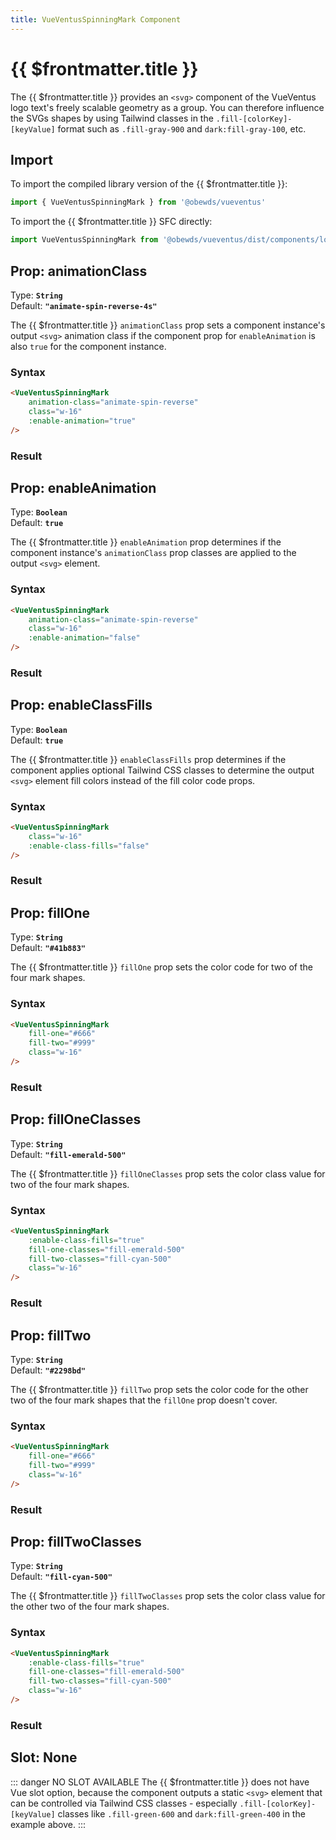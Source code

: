 ```yaml
---
title: VueVentusSpinningMark Component
---
```


<script setup>
    import DocsPackageVersion from '../../../src/views/compos/DocsPackageVersion.vue'
    import { VueVentusSpinningMark } from '../../../src/index'
</script>



# {{ $frontmatter.title }}

The {{ $frontmatter.title }} provides an `<svg>` component of the VueVentus logo text's freely scalable geometry as a group. You can therefore influence the SVGs shapes by using Tailwind classes in the `.fill-[colorKey]-[keyValue]` format such as `.fill-gray-900` and `dark:fill-gray-100`, etc.





<!-- TODO: remove example import xxxxx from @obewds/vueventus/dist/... -->
## Import

To import the compiled library version of the {{ $frontmatter.title }}:

```javascript
import { VueVentusSpinningMark } from '@obewds/vueventus'
```

To import the {{ $frontmatter.title }} SFC directly:

```javascript
import VueVentusSpinningMark from '@obewds/vueventus/dist/components/logos/VueVentusSpinningMark.vue'
```






## Prop: animationClass

Type: **`String`**  
Default: **`"animate-spin-reverse-4s"`**

The {{ $frontmatter.title }} `animationClass` prop sets a component instance's output `<svg>` animation class if the component prop for `enableAnimation` is also `true` for the component instance.

### Syntax

```html
<VueVentusSpinningMark
    animation-class="animate-spin-reverse"
    class="w-16"
    :enable-animation="true"
/>
```

### Result

<div class="w-full pt-4">
    <VueVentusSpinningMark
        animation-class="animate-spin-reverse"
        class="w-16"
        :enable-animation="true"
    />
</div>






## Prop: enableAnimation

Type: **`Boolean`**  
Default: **`true`**

The {{ $frontmatter.title }} `enableAnimation` prop determines if the component instance's `animationClass` prop classes are applied to the output `<svg>` element.

### Syntax

```html
<VueVentusSpinningMark
    animation-class="animate-spin-reverse"
    class="w-16"
    :enable-animation="false"
/>
```

### Result

<div class="w-full pt-4">
    <VueVentusSpinningMark
        animation-class="animate-spin-reverse"
        class="w-16"
        :enable-animation="false"
    />
</div>









## Prop: enableClassFills

Type: **`Boolean`**  
Default: **`true`**

The {{ $frontmatter.title }} `enableClassFills` prop determines if the component applies optional Tailwind CSS classes to determine the output `<svg>` element fill colors instead of the fill color code props.

### Syntax

```html
<VueVentusSpinningMark
    class="w-16"
    :enable-class-fills="false"
/>
```

### Result

<div class="w-full pt-4">
    <VueVentusSpinningMark
        class="w-16"
        :enable-class-fills="false"
    />
</div>








## Prop: fillOne

Type: **`String`**  
Default: **`"#41b883"`**

The {{ $frontmatter.title }} `fillOne` prop sets the color code for two of the four mark shapes.

### Syntax

```html
<VueVentusSpinningMark
    fill-one="#666"
    fill-two="#999"
    class="w-16"
/>
```

### Result

<div class="w-full pt-4">
    <VueVentusSpinningMark
        fill-one="#666"
        fill-two="#999"
        class="w-16"
    />
</div>










## Prop: fillOneClasses

Type: **`String`**  
Default: **`"fill-emerald-500"`**

The {{ $frontmatter.title }} `fillOneClasses` prop sets the color class value for two of the four mark shapes.

### Syntax

```html
<VueVentusSpinningMark
    :enable-class-fills="true"
    fill-one-classes="fill-emerald-500"
    fill-two-classes="fill-cyan-500"
    class="w-16"
/>
```

### Result

<div class="w-full pt-4">
    <VueVentusSpinningMark
        :enable-class-fills="true"
        fill-one-classes="fill-emerald-500"
        fill-two-classes="fill-cyan-500"
        class="w-16"
    />
</div>






## Prop: fillTwo

Type: **`String`**  
Default: **`"#2298bd"`**

The {{ $frontmatter.title }} `fillTwo` prop sets the color code for the other two of the four mark shapes that the `fillOne` prop doesn't cover.

### Syntax

```html
<VueVentusSpinningMark
    fill-one="#666"
    fill-two="#999"
    class="w-16"
/>
```

### Result

<div class="w-full pt-4">
    <VueVentusSpinningMark
        fill-one="#666"
        fill-two="#999"
        class="w-16"
    />
</div>










## Prop: fillTwoClasses

Type: **`String`**  
Default: **`"fill-cyan-500"`**

The {{ $frontmatter.title }} `fillTwoClasses` prop sets the color class value for the other two of the four mark shapes.

### Syntax

```html
<VueVentusSpinningMark
    :enable-class-fills="true"
    fill-one-classes="fill-emerald-500"
    fill-two-classes="fill-cyan-500"
    class="w-16"
/>
```

### Result

<div class="w-full pt-4">
    <VueVentusSpinningMark
        :enable-class-fills="true"
        fill-one-classes="fill-emerald-500"
        fill-two-classes="fill-cyan-500"
        class="w-16"
    />
</div>










## Slot: None

::: danger NO SLOT AVAILABLE
The {{ $frontmatter.title }} does not have Vue slot option, because the component outputs a static `<svg>` element that can be controlled via Tailwind CSS classes - especially `.fill-[colorKey]-[keyValue]` classes like `.fill-green-600` and `dark:fill-green-400` in the example above.
:::






<DocsPackageVersion/>

